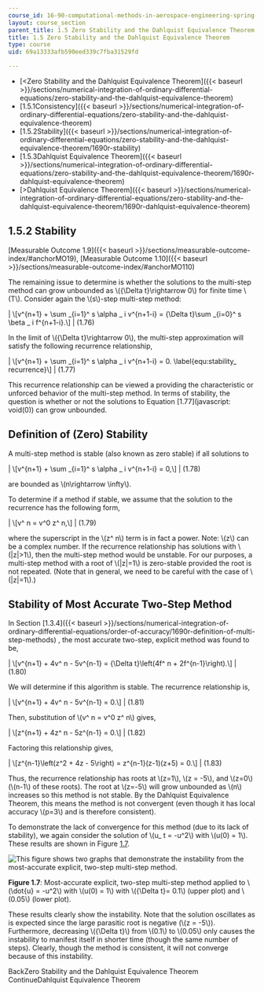 ```yaml
---
course_id: 16-90-computational-methods-in-aerospace-engineering-spring-2014
layout: course_section
parent_title: 1.5 Zero Stability and the Dahlquist Equivalence Theorem
title: 1.5 Zero Stability and the Dahlquist Equivalence Theorem
type: course
uid: 69a13333afb590eed339c7fba31529fd

---
```


*   [<Zero Stability and the Dahlquist Equivalence Theorem]({{< baseurl >}}/sections/numerical-integration-of-ordinary-differential-equations/zero-stability-and-the-dahlquist-equivalence-theorem)
*   [1.5.1Consistency]({{< baseurl >}}/sections/numerical-integration-of-ordinary-differential-equations/zero-stability-and-the-dahlquist-equivalence-theorem)
*   [1.5.2Stability]({{< baseurl >}}/sections/numerical-integration-of-ordinary-differential-equations/zero-stability-and-the-dahlquist-equivalence-theorem/1690r-stability)
*   [1.5.3Dahlquist Equivalence Theorem]({{< baseurl >}}/sections/numerical-integration-of-ordinary-differential-equations/zero-stability-and-the-dahlquist-equivalence-theorem/1690r-dahlquist-equivalence-theorem)
*   [\>Dahlquist Equivalence Theorem]({{< baseurl >}}/sections/numerical-integration-of-ordinary-differential-equations/zero-stability-and-the-dahlquist-equivalence-theorem/1690r-dahlquist-equivalence-theorem)

1.5.2 Stability
---------------

[Measurable Outcome 1.9]({{< baseurl >}}/sections/measurable-outcome-index/#anchorMO19), [Measurable Outcome 1.10]({{< baseurl >}}/sections/measurable-outcome-index/#anchorMO110)

The remaining issue to determine is whether the solutions to the multi-step method can grow unbounded as \\({\\Delta t}\\rightarrow 0\\) for finite time \\(T\\). Consider again the \\(s\\)-step multi-step method:

| \\\[v^{n+1} + \\sum \_{i=1}^ s \\alpha \_ i v^{n+1-i} = {\\Delta t}\\sum \_{i=0}^ s \\beta \_ i f^{n+1-i}.\\\] | (1.76) 

In the limit of \\({\\Delta t}\\rightarrow 0\\), the multi-step approximation will satisfy the following recurrence relationship,

| \\\[v^{n+1} + \\sum \_{i=1}^ s \\alpha \_ i v^{n+1-i} = 0. \\label{equ:stability\_ recurrence}\\\] | (1.77) 

This recurrence relationship can be viewed a providing the characteristic or unforced behavior of the multi-step method. In terms of stability, the question is whether or not the solutions to Equation [1.77](javascript: void(0)) can grow unbounded.

Definition of (Zero) Stability
------------------------------

A multi-step method is stable (also known as zero stable) if all solutions to

| \\\[v^{n+1} + \\sum \_{i=1}^ s \\alpha \_ i v^{n+1-i} = 0,\\\] | (1.78) 

are bounded as \\(n\\rightarrow \\infty\\).

To determine if a method if stable, we assume that the solution to the recurrence has the following form,

| \\\[v^ n = v^0 z^ n,\\\] | (1.79) 

where the superscript in the \\(z^ n\\) term is in fact a power. Note: \\(z\\) can be a complex number. If the recurrence relationship has solutions with \\(|z|>1\\), then the multi-step method would be unstable. For our purposes, a multi-step method with a root of \\(|z|=1\\) is zero-stable provided the root is not repeated. (Note that in general, we need to be careful with the case of \\(|z|=1\\).)

Stability of Most Accurate Two-Step Method
------------------------------------------

In Section [1.3.4]({{< baseurl >}}/sections/numerical-integration-of-ordinary-differential-equations/order-of-accuracy/1690r-definition-of-multi-step-methods) , the most accurate two-step, explicit method was found to be,

| \\\[v^{n+1} + 4v^ n - 5v^{n-1} = {\\Delta t}\\left(4f^ n + 2f^{n-1}\\right).\\\] | (1.80) 

We will determine if this algorithm is stable. The recurrence relationship is,

| \\\[v^{n+1} + 4v^ n - 5v^{n-1} = 0.\\\] | (1.81) 

Then, substitution of \\(v^ n = v^0 z^ n\\) gives,

| \\\[z^{n+1} + 4z^ n - 5z^{n-1} = 0.\\\] | (1.82) 

Factoring this relationship gives,

| \\\[z^{n-1}\\left(z^2 + 4z - 5\\right) = z^{n-1}(z-1)(z+5) = 0.\\\] | (1.83) 

Thus, the recurrence relationship has roots at \\(z=1\\), \\(z = -5\\), and \\(z=0\\) (\\(n-1\\) of these roots). The root at \\(z=-5\\) will grow unbounded as \\(n\\) increases so this method is not stable. By the Dahlquist Equivalence Theorem, this means the method is not convergent (even though it has local accuracy \\(p=3\\) and is therefore consistent).

To demonstrate the lack of convergence for this method (due to its lack of stability), we again consider the solution of \\(u\_ t = -u^2\\) with \\(u(0) = 1\\). These results are shown in Figure [1.7](/coursemedia/16-90-computational-methods-in-aerospace-engineering-spring-2014/4aa54903d378e7e28ba3c43a0f333781_ma2.png).

![This figure shows two graphs that demonstrate the instability from the most-accurate explicit, two-step multi-step method.](/coursemedia/16-90-computational-methods-in-aerospace-engineering-spring-2014/4aa54903d378e7e28ba3c43a0f333781_ma2.png)

**Figure 1.7**: Most-accurate explicit, two-step multi-step method applied to \\(\\dot{u} = -u^2\\) with \\(u(0) = 1\\) with \\({\\Delta t}= 0.1\\) (upper plot) and \\(0.05\\) (lower plot).

These results clearly show the instability. Note that the solution oscillates as is expected since the large parasitic root is negative (\\(z = -5\\)). Furthermore, decreasing \\({\\Delta t}\\) from \\(0.1\\) to \\(0.05\\) only causes the instability to manifest itself in shorter time (though the same number of steps). Clearly, though the method is consistent, it will not converge because of this instability.

BackZero Stability and the Dahlquist Equivalence Theorem ContinueDahlquist Equivalence Theorem